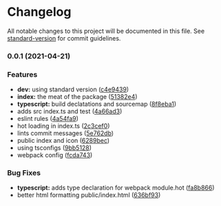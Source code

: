 # Changelog

All notable changes to this project will be documented in this file. See [standard-version](https://github.com/conventional-changelog/standard-version) for commit guidelines.

### 0.0.1 (2021-04-21)


### Features

* **dev:** using standard version ([c4e9439](https://github.com/lionipsum/negative/commit/c4e9439d9ea84e87acc2cbbc3eb7be90d0469d61))
* **index:** the meat of the package ([51382e4](https://github.com/lionipsum/negative/commit/51382e42e6bbdadb37e783d40396113a7e60b663))
* **typescript:** build declatations and sourcemap ([8f8eba1](https://github.com/lionipsum/negative/commit/8f8eba1c7abbc6110a0d14a441fb0fb4e4daab47))
* adds src index.ts and test ([4a66ad3](https://github.com/lionipsum/negative/commit/4a66ad3d401555cad7ac9bd6012dc61ab5bdaba1))
* eslint rules ([4a54fa9](https://github.com/lionipsum/negative/commit/4a54fa9edcdd94b88703dea628ff5912b4fbda67))
* hot loading in index.ts ([2c3cef0](https://github.com/lionipsum/negative/commit/2c3cef0c04fffbee0b763d5a77da22754dde8420))
* lints commit messages ([5e762db](https://github.com/lionipsum/negative/commit/5e762db967ae54934cfe2889d724998c1973abe2))
* public index and icon ([6289bec](https://github.com/lionipsum/negative/commit/6289bec2a8632c89fb433be4d5d13a8978f1e9e4))
* using tsconfigs ([9bb5128](https://github.com/lionipsum/negative/commit/9bb51282b8da855748a2ffcd4be8a3a5b1c1f02e))
* webpack config ([fcda743](https://github.com/lionipsum/negative/commit/fcda7431eefed5a76cb7722c7f0ada179d2fc03d))


### Bug Fixes

* **typescript:** adds type declaration for webpack module.hot ([fa8b866](https://github.com/lionipsum/negative/commit/fa8b8665e8c39fd3998ef01446d7e7e647a58fca))
* better html formatting public/index.html ([636bf93](https://github.com/lionipsum/negative/commit/636bf93e9e56c109b4ad20efa30e3fe985680985))
